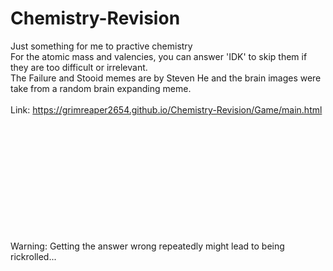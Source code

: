 # Chemistry-Revision
Just something for me to practive chemistry <br>
For the atomic mass and valencies, you can answer 'IDK' to skip them if they are too difficult or irrelevant.<br>
The Failure and Stooid memes are by Steven He and the brain images were take from a random brain expanding meme.<br><br>
Link: https://grimreaper2654.github.io/Chemistry-Revision/Game/main.html<br>

<br><br><br><br><br><br><br><br><br><br><br>
Warning: Getting the answer wrong repeatedly might lead to being rickrolled...
